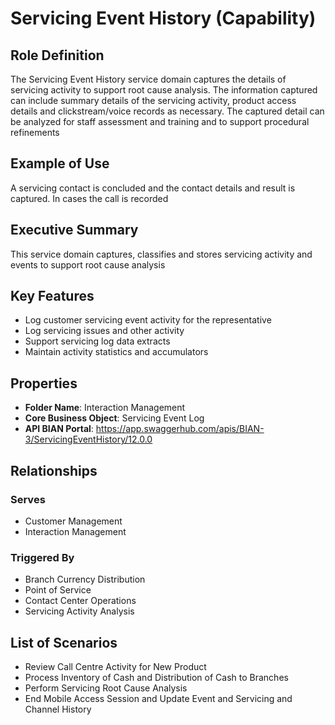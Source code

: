 # Servicing Event History (Capability)

## Role Definition
The Servicing Event History service domain captures the details of servicing activity to support root cause analysis. The information captured can include summary details of the servicing activity, product access details and clickstream/voice records as necessary. The captured detail can be analyzed for staff assessment and training and to support procedural refinements

## Example of Use
A servicing contact is concluded and the contact details and result is captured. In cases the call is recorded

## Executive Summary
This service domain captures, classifies and stores servicing activity and events to support root cause analysis

## Key Features
- Log customer servicing event activity for the representative
- Log servicing issues and other activity
- Support servicing log data extracts
- Maintain activity statistics and accumulators

## Properties
- **Folder Name**: Interaction Management
- **Core Business Object**: Servicing Event Log
- **API BIAN Portal**: https://app.swaggerhub.com/apis/BIAN-3/ServicingEventHistory/12.0.0

## Relationships
### Serves
- Customer Management
- Interaction Management

### Triggered By
- Branch Currency Distribution
- Point of Service
- Contact Center Operations
- Servicing Activity Analysis

## List of Scenarios
- Review Call Centre Activity for New Product
- Process Inventory of Cash and Distribution of Cash to Branches
- Perform Servicing Root Cause Analysis
- End Mobile Access Session and Update Event and Servicing and Channel History